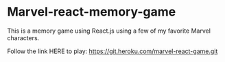 # Marvel-react-memory-game

This is a memory game using React.js using a few of my favorite Marvel characters. 

Follow the link HERE to play:
https://git.heroku.com/marvel-react-game.git



